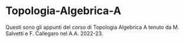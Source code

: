 # Topologia-Algebrica-A

Questi sono gli appunti del corso di Topologia Algebrica A tenuto da M. Salvetti e F. Callegaro nel A.A. 2022-23.
